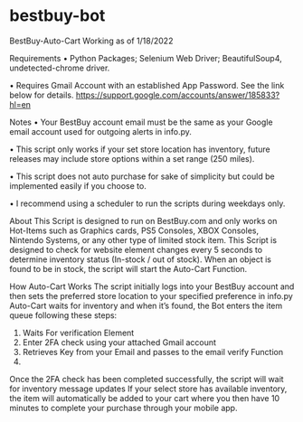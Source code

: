 # bestbuy-bot

BestBuy-Auto-Cart
Working as of 1/18/2022 

Requirements
•	Python Packages; Selenium Web Driver; BeautifulSoup4, undetected-chrome driver.

•	Requires Gmail Account with an established App Password. See the link below for details. 
    https://support.google.com/accounts/answer/185833?hl=en

 
Notes
•	Your BestBuy account email must be the same as your Google email account used for outgoing alerts in info.py.

•	This script only works if your set store location has inventory, future releases may include store options within a set range (250 miles).

•	This script does not auto purchase for sake of simplicity but could be implemented easily if you choose to. 

•	I recommend using a scheduler to run the scripts during weekdays only.
 

About 
This Script is designed to run on BestBuy.com and only works on Hot-Items such as Graphics cards, PS5 Consoles, XBOX Consoles, Nintendo Systems, or any other type of limited stock item. 
This Script is designed to check for website element changes every 5 seconds to determine inventory status (In-stock / out of stock). When an object is found to be in stock, the script will start the Auto-Cart Function.

 

How Auto-Cart Works 
The script initially logs into your BestBuy account and then sets the preferred store location to your specified preference in info.py
Auto-Cart waits for inventory and when it’s found, the Bot enters the item queue following these steps:
 

1.	Waits For verification Element
2.	Enter 2FA check using your attached Gmail account
3.	Retrieves Key from your Email and passes to the email verify Function
4.	 

Once the 2FA check has been completed successfully, the script will wait for inventory message updates
If your select store has available inventory, the item will automatically be added to your cart where you then have 10 minutes to complete your purchase through your mobile app.




 


 





